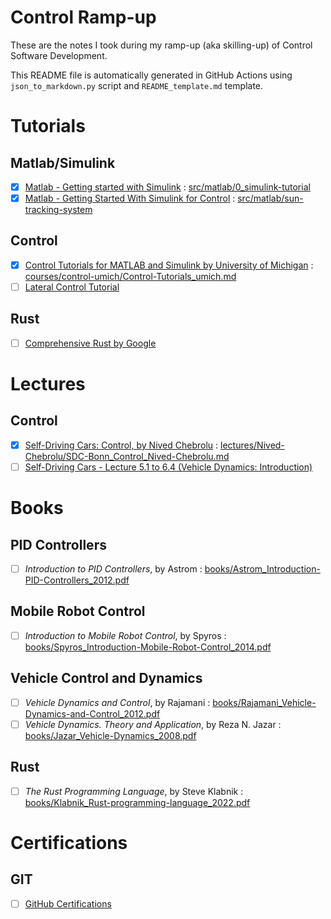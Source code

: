 # Control Ramp-up

These are the notes I took during my ramp-up (aka skilling-up) of Control Software Development. 

This README file is automatically generated in GitHub Actions using `json_to_markdown.py` script and `README_template.md` template. 

# Tutorials

## Matlab/Simulink

- [X] [Matlab - Getting started with Simulink](https://youtube.com/playlist?list=PL484BA2AD3AE4C2D0&feature=shared) : [src/matlab/0_simulink-tutorial](src/matlab/0_simulink-tutorial)
- [X] [Matlab - Getting Started With Simulink for Control](https://es.mathworks.com/matlabcentral/fileexchange/73257-getting-started-with-simulink-for-controls-example-files?s_eid=PSM_15028) : [src/matlab/sun-tracking-system](src/matlab/sun-tracking-system)

## Control

- [X] [Control Tutorials for MATLAB and Simulink by University of Michigan](https://ctms.engin.umich.edu/CTMS/index.php?aux=Home) : [courses/control-umich/Control-Tutorials_umich.md](courses/control-umich/Control-Tutorials_umich.md)
- [ ] [Lateral Control Tutorial](https://es.mathworks.com/help/driving/ug/lateral-control-tutorial.html)
## Rust

- [ ] [Comprehensive Rust by Google](https://google.github.io/comprehensive-rust/es/)
# Lectures

## Control

- [X] [Self-Driving Cars: Control, by Nived Chebrolu](https://www.youtube.com/watch?v=XmjjmnDcduU&t) : [lectures/Nived-Chebrolu/SDC-Bonn_Control_Nived-Chebrolu.md](lectures/Nived-Chebrolu/SDC-Bonn_Control_Nived-Chebrolu.md)
- [ ] [Self-Driving Cars - Lecture 5.1 to 6.4 (Vehicle Dynamics: Introduction)](https://youtu.be/wuUUN_DvYP4)
# Books

## PID Controllers

- [ ] _Introduction to PID Controllers_, by Astrom : [books/Astrom_Introduction-PID-Controllers_2012.pdf](books/Astrom_Introduction-PID-Controllers_2012.pdf)

## Mobile Robot Control

- [ ] _Introduction to Mobile Robot Control_, by Spyros : [books/Spyros_Introduction-Mobile-Robot-Control_2014.pdf](books/Spyros_Introduction-Mobile-Robot-Control_2014.pdf)

## Vehicle Control and Dynamics

- [ ] _Vehicle Dynamics and Control_, by Rajamani : [books/Rajamani_Vehicle-Dynamics-and-Control_2012.pdf](books/Rajamani_Vehicle-Dynamics-and-Control_2012.pdf)
- [ ] _Vehicle Dynamics. Theory and Application_, by Reza N. Jazar : [books/Jazar_Vehicle-Dynamics_2008.pdf](books/Jazar_Vehicle-Dynamics_2008.pdf)

## Rust

- [ ] _The Rust Programming Language_, by Steve Klabnik : [books/Klabnik_Rust-programming-language_2022.pdf](books/Klabnik_Rust-programming-language_2022.pdf)

# Certifications

## GIT

- [ ] [GitHub Certifications](https://github.blog/2024-01-08-github-certifications-are-generally-available/)
